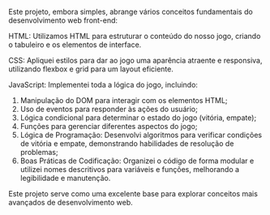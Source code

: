 Este projeto, embora simples, abrange vários conceitos fundamentais do desenvolvimento web front-end:

HTML: Utilizamos HTML para estruturar o conteúdo do nosso jogo, criando o tabuleiro e os elementos de interface.

CSS: Apliquei estilos para dar ao jogo uma aparência atraente e responsiva, utilizando flexbox e grid para um layout eficiente.

JavaScript: Implementei toda a lógica do jogo, incluindo:

1) Manipulação do DOM para interagir com os elementos HTML;
2) Uso de eventos para responder às ações do usuário;
3) Lógica condicional para determinar o estado do jogo (vitória, empate);
4) Funções para gerenciar diferentes aspectos do jogo;
5) Lógica de Programação: Desenvolvi algoritmos para verificar condições de vitória e empate, demonstrando habilidades de resolução de problemas;
6) Boas Práticas de Codificação: Organizei o código de forma modular e utilizei nomes descritivos para variáveis e funções, melhorando a legibilidade e manutenção.
   
Este projeto serve como uma excelente base para explorar conceitos mais avançados de desenvolvimento web. 
